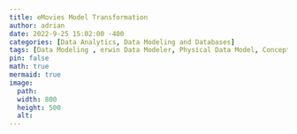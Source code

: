 ```yaml
---
title: eMovies Model Transformation
author: adrian
date: 2022-9-25 15:02:00 -400
categories: [Data Analytics, Data Modeling and Databases]
tags: [Data Modeling , erwin Data Modeler, Physical Data Model, Conceptual Data Model , Logical Data Model, SQL Server, Quest Software]
pin: false
math: true
mermaid: true
image:
  path: 
  width: 800
  height: 500
  alt: 
---
```

